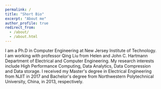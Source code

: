 ```yaml
---
permalink: /
title: "Short Bio"
excerpt: "About me"
author_profile: true
redirect_from: 
  - /about/
  - /about.html
---
```

I am a Ph.D in Computer Engineering at New Jersey Institute of Technology. I am working with professor Qing Liu from Helen and John C. Hartmann Department of Electrical and Computer Engineering. My research interests include High Performance Computing, Data Analytics, Data Compression and Data storage. I received my Master's degree in Electrical Engineering from NJIT in 2017 and Bachelor's degree from Northwestern Polytechnical University, China, in 2013, respectively.

